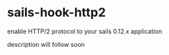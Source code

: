 # sails-hook-http2

enable HTTP/2 protocol to your sails 0.12.x application

description will follow soon